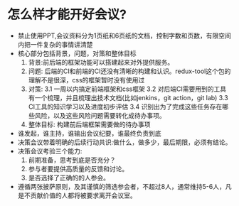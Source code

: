 # 怎么样才能开好会议?

- 禁止使用PPT,会议资料分为1页纸和6页纸的文档，控制字数和页数，有限空间内把一件复杂的事情讲清楚
- 核心部分包括背景，问题，对策和整体目标
    1. 背景:前后端的框架功能可以搭建起来对外提供服务。
    2. 问题: 后端的CI和前端的CI还没有清晰的构建和认识。redux-tool这个包的理解不是很深，css的框架暂时没有使用过
    3. 对策: 
        3.1 一周以内搞定前端框架和css框架
        3.2 对后端CI需要用到的工具有一个梳理，并且梳理出技术文档(比如jenkins，git action，git lab)
        3.3 CI工具的知识学习以及进度初步评估
        3.4 识别出为了完成这些任务存在哪些风险，以及这些风险问题需要转化成待办事项。
    4. 整体目标: 构建前后端框架需要做的待办事项
- 谁发起，谁主持，谁输出会议纪要，谁最终负责到底
- 决策会议带着明确的后续行动共识:做什么，做多少，最后期限，必须有结论。
- 决策会议考验三个能力:
    1. 前期准备，思考到底是否充分？
    2. 参与者要提供高质量的反馈和讨论。
    3. 是否选择了正确的的人参会。
- 遵循两张披萨原则，及其谨慎的筛选参会者，不超过8人，通常维持5-6人，凡是不贡献价值的人都将被要求离开会议室。